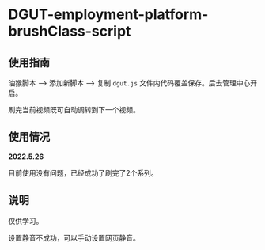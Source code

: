 # DGUT-employment-platform-brushClass-script

## 使用指南

油猴脚本 --> 添加新脚本 --> 复制 `dgut.js`  文件内代码覆盖保存。后去管理中心开启。

刷完当前视频既可自动调转到下一个视频。

## 使用情况

**2022.5.26**

目前使用没有问题，已经成功了刷完了2个系列。

## 说明

仅供学习。

设置静音不成功，可以手动设置网页静音。
